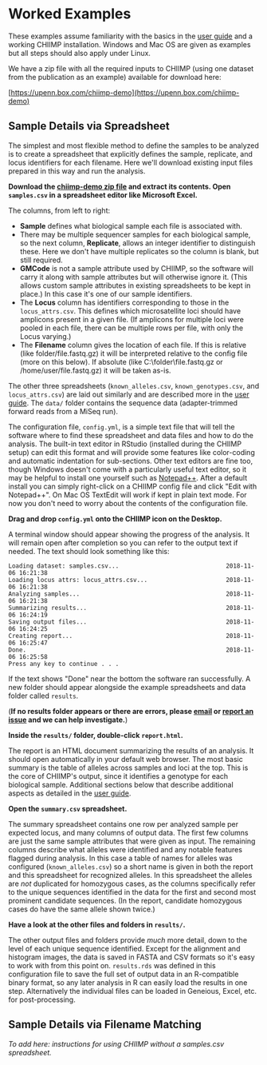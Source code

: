 # Worked Examples

These examples assume familiarity with the basics in the
[user guide](../GUIDE.pdf) and a working CHIIMP installation.  Windows and Mac
OS are given as examples but all steps should also apply under Linux.

We have a zip file with all the required inputs to CHIIMP (using one dataset
from the publication as an example) available for download here:

[https://upenn.box.com/chiimp-demo](https://upenn.box.com/chiimp-demo)

## Sample Details via Spreadsheet

The simplest and most flexible method to define the samples to be analyzed is
to create a spreadsheet that explicitly defines the sample, replicate, and
locus identifiers for each filename.  Here we'll download existing input files
prepared in this way and run the analysis.

**Download the [chiimp-demo zip file] and extract its contents.  Open
`samples.csv` in a spreadsheet editor like Microsoft Excel.**

The columns, from left to right:

 * **Sample** defines what biological sample each file is associated with.
 * There may be multiple sequencer samples for each biological sample, so the
   next column, **Replicate**, allows an integer identifier to distinguish
   these.  Here we don't have multiple replicates so the column is blank, but
   still required.
 * **GMCode** is not a sample attribute used by CHIIMP, so the software will
   carry it along with sample attributes but will otherwise ignore it.  (This
   allows custom sample attributes in existing spreadsheets to be kept  in
   place.)  In this case it's one of our sample identifiers.
 * The **Locus** column has identifiers corresponding to those in the
   `locus_attrs.csv`.  This defines which microsatellite loci should have
   amplicons present in a given file.  (If amplicons for multiple loci were
   pooled in each file, there can be multiple rows per file, with only the
   Locus varying.)
 * The **Filename** column gives the location of each file.  If this is
   relative (like folder/file.fastq.gz) it will be interpreted relative to the
   config file (more on this below).  If absolute (like C:\folder\file.fastq.gz
   or /home/user/file.fastq.gz) it will be taken as-is.

The other three spreadsheets (`known_alleles.csv`, `known_genotypes.csv`, and
`locus_attrs.csv`) are laid out similarly and are described more in the
[user guide].  The `data/` folder contains the sequence data (adapter-trimmed
forward reads from a MiSeq run).

The configuration file, `config.yml`, is a simple text file that will tell the
software where to find these spreadsheet and data files and how to do the
analysis.  The built-in text editor in RStudio (installed during the CHIIMP
setup) can edit this format and will provide some features like color-coding
and automatic indentation for sub-sections.  Other text editors are fine too,
though Windows doesn't come with a particularly useful text editor, so it may
be helpful to install one yourself such as [Notepad++].  After a default
install you can simply right-click on a CHIIMP config file and click "Edit with
Notepad++". On Mac OS TextEdit will work if kept in plain text mode.  For now
you don't need to worry about the contents of the configuration file.

**Drag and drop `config.yml` onto the CHIIMP icon on the Desktop.**

A terminal window should appear showing the progress of the analysis.  It will
remain open after completion so you can refer to the output text if needed.
The text should look something like this:

    Loading dataset: samples.csv...                              2018-11-06 16:21:38
    Loading locus attrs: locus_attrs.csv...                      2018-11-06 16:21:38
    Analyzing samples...                                         2018-11-06 16:21:38
    Summarizing results...                                       2018-11-06 16:24:19
    Saving output files...                                       2018-11-06 16:24:25
    Creating report...                                           2018-11-06 16:25:47
    Done.                                                        2018-11-06 16:25:58
    Press any key to continue . . .

If the text shows "Done" near the bottom the software ran successfully.  A new
folder should appear alongside the example spreadsheets and data folder called
`results`.

(**If no results folder appears or there are errors, please
[email](mailto:ancon@upenn.edu) or [report an issue] and we can help
investigate.**)

**Inside the `results/` folder, double-click `report.html`.**

The report is an HTML document summarizing the results of an analysis.  It
should open automatically in your default web browser.  The most basic summary
is the table of alleles across samples and loci at the top.  This is the core
of CHIIMP's output, since it identifies a genotype for each biological sample.
Additional sections below that describe additional aspects as detailed in the
[user guide].

**Open the `summary.csv` spreadsheet.**

The summary spreadsheet contains one row per analyzed sample per expected
locus, and many columns of output data. The first few columns are just the same
sample attributes that were given as input.  The remaining columns describe
what alleles were identified and any notable features flagged during analysis.
In this case a table of names for alleles was configured (`known_alleles.csv`)
so a short name is given in both the report and this spreadsheet for recognized
alleles.  In this spreadsheet the alleles are *not* duplicated for homozygous
cases, as the columns specifically refer to the unique sequences identified in
the data for the first and second most prominent candidate sequences.  (In the
report, candidate homozygous cases do have the same allele shown twice.)

**Have a look at the other files and folders in `results/`.**

The other output files and folders provide *much* more detail, down to the
level of each unique sequence identified.  Except for the alignment and
histogram images, the data is saved in FASTA and CSV formats so it's easy to
work with from this point on. `results.rds` was defined in this configuration
file to save the full set of output data in an R-compatible binary format, so
any later analysis in R can easily load the results in one step.  Alternatively
the individual files can be loaded in Geneious, Excel, etc. for
post-processing.

## Sample Details via Filename Matching

*To add here: instructions for using CHIIMP without a samples.csv spreadsheet.*

[chiimp-demo zip file]: https://upenn.box.com/chiimp-demo
[user guide]: ../GUIDE.pdf
[report an issue]: https://github.com/ShawHahnLab/chiimp/issues/new
[Notepad++]: https://notepad-plus-plus.org/
